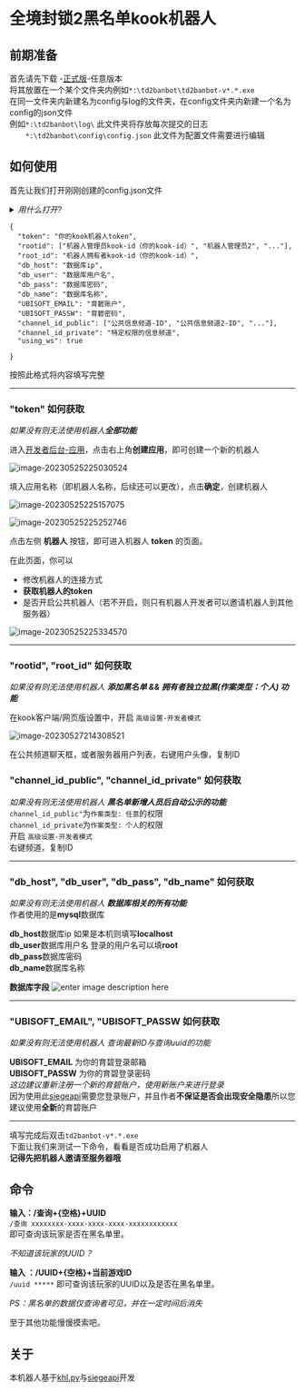 
# 全境封锁2黑名单kook机器人
## 前期准备
首先请先下载 -[正式版](https://github.com/Albertette/td2ban-private/releases)-任意版本  
将其放置在一个某个文件夹内例如`*:\td2banbot\td2banbot-v*.*.exe`  
在同一文件夹内新建名为config与log的文件夹，在config文件夹内新建一个名为config的json文件  
例如`*:\td2banbot\log\` 此文件夹将存放每次提交的日志  
　　`*:\td2banbot\config\config.json` 此文件为配置文件需要进行编辑
## 如何使用
首先让我们打开刚刚创建的config.json文件   
<details>
<summary> <em>用什么打开? </em></summary>
Windows 自带的记事本或者其他文本编辑器  
</details> 

```
{
  "token": "你的kook机器人token",
  "rootid": ["机器人管理员kook-id（你的kook-id）", "机器人管理员2", "..."],
  "root_id": "机器人拥有者kook-id（你的kook-id）",
  "db_host": "数据库ip",
  "db_user": "数据库用户名",
  "db_pass": "数据库密码",
  "db_name": "数据库名称",
  "UBISOFT_EMAIL": "育碧账户",
  "UBISOFT_PASSW": "育碧密码",
  "channel_id_public": ["公共信息频道-ID", "公共信息频道2-ID", "..."],
  "channel_id_private": "特定权限的信息频道",
  "using_ws": true

}
``` 
按照此格式将内容填写完整  
***
### "token" 如何获取  

*如果没有则无法使用机器人**全部功能***  

进入[开发者后台-应用](https://developer.kookapp.cn/app/index)，点击右上角**创建应用**，即可创建一个新的机器人  

![image-20230525225030524](https://khl-py.eu.org/assets/img/image-20230525225030524.76fee368.png)  

填入应用名称（即机器人名称，后续还可以更改），点击**确定**，创建机器人  

![image-20230525225157075](https://khl-py.eu.org/assets/img/image-20230525225157075.6addb17b.png)  

![image-20230525225252746](https://khl-py.eu.org/assets/img/image-20230525225252746.4648518c.png)  

点击左侧  **机器人**  按钮，即可进入机器人 **token** 的页面。  

在此页面，你可以  
  
-   修改机器人的连接方式  
-   **获取机器人的token**  
-   是否开启公共机器人（若不开启，则只有机器人开发者可以邀请机器人到其他服务器）  

![image-20230525225334570](https://khl-py.eu.org/assets/img/image-20230525225334570.a84d3d9d.png)

***
### "rootid", "root_id" 如何获取  

*如果没有则无法使用机器人 **添加黑名单 && 拥有者独立拉黑(作案类型：个人) 功能***  
  
在kook客户端/网页版设置中，开启  `高级设置-开发者模式`  

![image-20230527214308521](https://khl-py.eu.org/assets/img/image-20230527214308521.cd459f00.png)

在公共频道聊天框，或者服务器用户列表，右键用户头像，复制ID  

### "channel_id_public", "channel_id_private" 如何获取  
*如果没有则无法使用机器人 **黑名单新增人员后自动公示的功能***  
`channel_id_public"`为`作案类型: 任意`的权限  
`channel_id_private`为`作案类型: 个人`的权限  
开启  `高级设置-开发者模式`  
右键频道，复制ID  
***
### "db_host",  "db_user", "db_pass", "db_name" 如何获取  
*如果没有则无法使用机器人 **数据库相关的所有功能***  
作者使用的是**mysql**数据库  

**db_host**数据库ip 如果是本机则填写**localhost**  
**db_user**数据库用户名 登录的用户名可以填**root**  
**db_pass**数据库密码   
**db_name**数据库名称  

**数据库字段**
![enter image description here](https://github.com/Albertette/td2ban-private/blob/main/img/mysql-td2bantable.png)
***
### "UBISOFT_EMAIL",  "UBISOFT_PASSW 如何获取  
*如果没有则无法使用机器人 查询最新ID与查询uuid的功能*   
  
**UBISOFT_EMAIL** 为你的育碧登录邮箱  
**UBISOFT_PASSW** 为你的育碧登录密码  
*这边建议重新注册一个新的育碧账户，使用新账户来进行登录*  
因为使用此[siegeapi](https://github.com/CNDRD/siegeapi)需要您登录账户，并且作者**不保证是否会出现安全隐患**所以您建议使用**全新**的育碧账户  

***  
填写完成后双击`td2banbot-v*.*.exe`  
下面让我们来测试一下命令，看看是否成功启用了机器人  
 **记得先把机器人邀请至服务器哦**  
## 命令
**输入：/查询+{空格}+UUID**   
 `/查询 xxxxxxxx-xxxx-xxxx-xxxx-xxxxxxxxxxxx`   
 即可查询该玩家是否在黑名单里。  
   
  _不知道该玩家的UUID？_     
    
 **输入  ：/UUID+{空格}+当前游戏ID**    
   `/uuid *****` 即可查询该玩家的UUID以及是否在黑名单里。  
   
   *PS：黑名单的数据仅查询者可见，并在一定时间后消失* 
   
  至于其他功能慢慢摸索吧。
## 关于
本机器人基于[khl.py](https://github.com/TWT233/khl.py)与[siegeapi](https://github.com/CNDRD/siegeapi)开发
